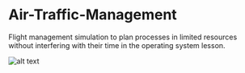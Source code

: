 # Air-Traffic-Management

Flight management simulation to plan processes in limited resources without interfering with their time in the operating system lesson.

![alt text](https://i.pinimg.com/736x/20/d7/5b/20d75b4cb748b5cf017b44fe0fb7d569.jpg)

